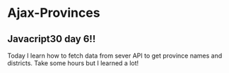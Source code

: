 # Ajax-Provinces

## Javacript30 day 6!!

Today I learn how to fetch data from sever API to get province names and districts. Take some hours but I learned a lot!
